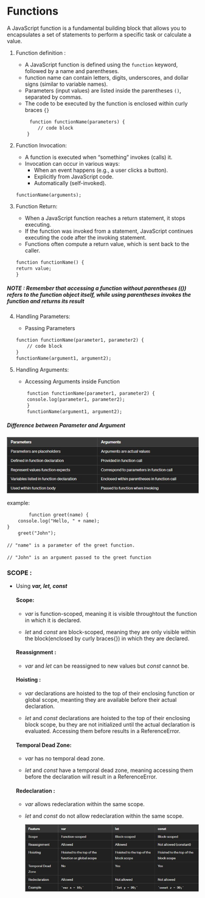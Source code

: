 # Functions
A JavaScript function is a fundamental building block that allows you to encapsulates a set of statements to perform a specific task or calculate a value.

1.  Function definition :
    *  A JavaScript function is defined using the `function` keyword, followed by a name and parentheses. 
    * function name can contain letters, digits, underscores, and dollar signs (similar to variable names).
    * Parameters (input values) are listed inside the parentheses `()`, separated by commas.
    * The code to be executed by the function is enclosed within curly braces `{}`
    
    ```
         function functionName(parameters) {
            // code block
        }
    ```    
   

2. Function Invocation:
    * A function is executed when “something” invokes (calls) it.
    * Invocation can occur in various ways:
        * When an event happens (e.g., a user clicks a button).
        * Explicitly from JavaScript code.
        * Automatically (self-invoked).

    ```
    functionName(arguments);    
    ```
3. Function Return:
    * When a JavaScript function reaches a return statement, it stops executing.
    * If the function was invoked from a statement, JavaScript continues executing the code after the invoking statement.
    * Functions often compute a return value, which is sent back to the caller.

    ```
    function functionName() {
    return value;
    }
    ```
##### NOTE : Remember that accessing a function without parentheses (()) refers to the function object itself, while using parentheses invokes the function and returns its result

4. Handling Parameters:
    
    * Passing Parameters

    ```
    function functionName(parameter1, parameter2) {
        // code block
    }
    functionName(argument1, argument2);
    ```
5. Handling Arguments:

    * Accessing Arguments inside Function
    
    ```
        function functionName(parameter1, parameter2) {
        console.log(parameter1, parameter2);
        }
        functionName(argument1, argument2);
    ```     

##### Difference between Parameter and Argument

![alt text](Parameters-Vs-Arguments.jpg)

example: 

```
        function greet(name) {
    console.log("Hello, " + name);
}
    greet("John");

// "name" is a parameter of the greet function.

// "John" is an argument passed to the greet function 
```

### SCOPE :
* Using ***var, let, const*** 

    #### Scope:
    
    * *var* is function-scoped, meaning it is visible throughtout the function in which it is declared.
    
    * *let* and *const* are block-scoped, meaning they are only visible within the block(enclosed by curly braces{}) in which they are declared.

   #### Reassignment :

    * *var* and *let* can be reassigned to new values but *const* cannot be.

    #### Hoisting :

    * *var* declarations are hoisted to the top of their enclosing function or global scope, meanting they are available before their actual declaration.

    * *let* and *const* declarations are hoisted to the top of their enclosing block scope, bu they are not initialized until the actual declaration is evaluated. Accessing them before results in a ReferenceError.
    #### Temporal Dead Zone: 
    * *var* has no temporal dead zone.
    
    * *let* and *const* have a temporal dead zone, meaning accessing them before the declaration will result in a ReferenceError.

    #### Redeclaration :
    * *var* allows redeclaration within the same scope.

    * *let* and *const* do not allow redeclaration within the same scope.


        ![alt text](let-const-var.jpg)
